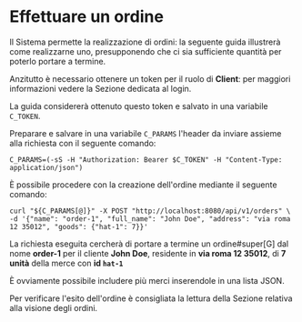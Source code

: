 # Effettuare un ordine

Il Sistema permette la realizzazione di ordini: la seguente guida illustrerà come realizzarne uno, presupponendo che ci sia sufficiente quantità per poterlo portare a termine.

Anzitutto è necessario ottenere un token per il ruolo di **Client**: per maggiori informazioni vedere la Sezione dedicata al login.

La guida considererà ottenuto questo token e salvato in una variabile `C_TOKEN`.

Preparare e salvare in una variabile `C_PARAMS` l'header da inviare assieme alla richiesta con il seguente comando:

`C_PARAMS=(-sS -H "Authorization: Bearer $C_TOKEN" -H "Content-Type: application/json")`

È possibile procedere con la creazione dell'ordine mediante il seguente comando:

`curl "${C_PARAMS[@]}" -X POST "http://localhost:8080/api/v1/orders" \
  -d '{"name": "order-1", "full_name": "John Doe", "address": "via roma 12 35012", "goods": {"hat-1": 7}}'`

La richiesta eseguita cercherà di portare a termine un ordine#super[G] dal nome **order-1** per il cliente **John Doe**, residente in **via roma 12 35012**, di **7 unità** della merce con **id `hat-1`**

È ovviamente possibile includere più merci inserendole in una lista JSON.

Per verificare l'esito dell'ordine è consigliata la lettura della Sezione relativa alla visione degli ordini.
